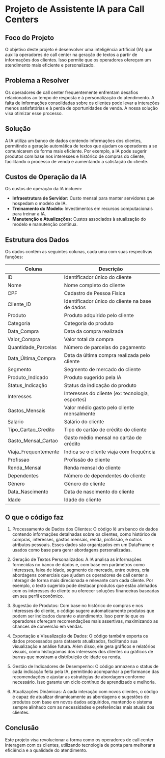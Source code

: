 # Projeto de Assistente IA para Call Centers

## Foco do Projeto
O objetivo deste projeto é desenvolver uma inteligência artificial (IA) que auxilia operadores de call center na geração de textos a partir de informações dos clientes. Isso permite que os operadores ofereçam um atendimento mais eficiente e personalizado.

## Problema a Resolver
Os operadores de call center frequentemente enfrentam desafios relacionados ao tempo de resposta e à personalização do atendimento. A falta de informações consolidadas sobre os clientes pode levar a interações menos satisfatórias e à perda de oportunidades de venda. A nossa solução visa otimizar esse processo.

## Solução
A IA utiliza um banco de dados contendo informações dos clientes, permitindo a geração automática de textos que ajudam os operadores a se comunicarem de forma mais eficiente. Por exemplo, a IA pode sugerir produtos com base nos interesses e histórico de compras do cliente, facilitando o processo de venda e aumentando a satisfação do cliente.

## Custos de Operação da IA
Os custos de operação da IA incluem:

- **Infraestrutura de Servidor:** Custo mensal para manter servidores que hospedam o modelo de IA.
- **Treinamento do Modelo:** Investimentos em recursos computacionais para treinar a IA.
- **Manutenção e Atualizações:** Custos associados à atualização do modelo e manutenção contínua.

## Estrutura dos Dados
Os dados contém as seguintes colunas, cada uma com suas respectivas funções:

| Coluna                   | Descrição |
|--------------------------|-----------|
| ID                       | Identificador único do cliente |
| Nome                     | Nome completo do cliente |
| CPF                      | Cadastro de Pessoa Física |
| Cliente_ID               | Identificador único do cliente na base de dados |
| Produto                  | Produto adquirido pelo cliente |
| Categoria                | Categoria do produto |
| Data_Compra              | Data da compra realizada |
| Valor_Compra             | Valor total da compra |
| Quantidade_Parcelas      | Número de parcelas do pagamento |
| Data_Última_Compra       | Data da última compra realizada pelo cliente |
| Segmento                 | Segmento de mercado do cliente |
| Produto_Indicado         | Produto sugerido pela IA |
| Status_Indicação         | Status da indicação do produto |
| Interesses               | Interesses do cliente (ex: tecnologia, esportes) |
| Gastos_Mensais           | Valor médio gasto pelo cliente mensalmente |
| Salario                  | Salário do cliente |
| Tipo_Cartao_Credito     | Tipo do cartão de crédito do cliente |
| Gasto_Mensal_Cartao     | Gasto médio mensal no cartão de crédito |
| Viaja_Frequentemente     | Indica se o cliente viaja com frequência |
| Profissao                | Profissão do cliente |
| Renda_Mensal             | Renda mensal do cliente |
| Dependentes              | Número de dependentes do cliente |
| Gênero                   | Gênero do cliente |
| Data_Nascimento          | Data de nascimento do cliente |
| Idade                    | Idade do cliente |

## O que o código faz

1. Processamento de Dados dos Clientes: O código lê um banco de dados contendo informações detalhadas sobre os clientes, como histórico de compras, interesses, gastos mensais, renda, profissão, e outros atributos pessoais. Esses dados são organizados em um DataFrame e usados como base para gerar abordagens personalizadas.

2. Geração de Textos Personalizados: A IA analisa as informações fornecidas no banco de dados e, com base em parâmetros como interesses, faixa de idade, segmento de mercado, entre outros, cria abordagens comerciais que ajudam os operadores de call center a interagir de forma mais direcionada e relevante com cada cliente. Por exemplo, o texto sugerido pode destacar produtos que estão alinhados com os interesses do cliente ou oferecer soluções financeiras baseadas em seu perfil econômico.

3. Sugestão de Produtos: Com base no histórico de compras e nos interesses do cliente, o código sugere automaticamente produtos que podem ser indicados durante o atendimento. Isso permite que os operadores ofereçam recomendações mais assertivas, maximizando as chances de conversão em vendas.

4. Exportação e Visualização de Dados: O código também exporta os dados processados para datasets atualizados, facilitando sua visualização e análise futura. Além disso, ele gera gráficos e relatórios visuais, como histogramas dos interesses dos clientes ou gráficos de barras que mostram a distribuição de idade ou renda.

5. Gestão de Indicadores de Desempenho: O código armazena o status de cada indicação feita pela IA, permitindo acompanhar a performance das recomendações e ajustar as estratégias de abordagem conforme necessário. Isso garante um ciclo contínuo de aprendizado e melhoria.

6. Atualizações Dinâmicas: A cada interação com novos clientes, o código é capaz de atualizar dinamicamente as abordagens e sugestões de produtos com base em novos dados adquiridos, mantendo o sistema sempre alinhado com as necessidades e preferências mais atuais dos clientes.

## Conclusão
Este projeto visa revolucionar a forma como os operadores de call center interagem com os clientes, utilizando tecnologia de ponta para melhorar a eficiência e a qualidade do atendimento.
